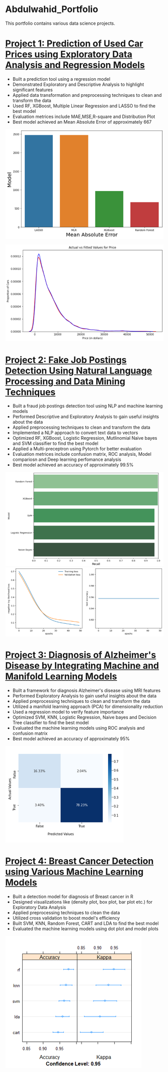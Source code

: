 # Abdulwahid_Portfolio
This portfolio contains various data science projects.
# [Project 1: Prediction of Used Car Prices using Exploratory Data Analysis and Regression Models](https://github.com/Abdlwhd/Prediction_of_Used_Car_Prices)
* Built a prediction tool using a regression model
* Demonstrated Exploratory and Descriptive Analysis to highlight significant features
* Applied data transformation and preprocessing techniques to clean and transform the data
* Used RF, XGBoost, Multiple Linear Regression and LASSO to find the best model
* Evaluation metrices include MAE,MSE,R-square and Distribution Plot
* Best model achieved an Mean Absolute Error of approximately 667

![mae](imgs/mae_score.png)

![plot](imgs/Dplot_RF.png)

# [Project 2: Fake Job Postings Detection Using Natural Language Processing and Data Mining Techniques](https://github.com/Abdlwhd/Fake_Job_Postings_Detection)
* Built a fraud job postings detection tool using NLP and machine learning models
* Performed Descriptive and Exploratory Analysis to gain useful insights about the data
* Applied preprocessing techniques to clean and transform the data
* Implemented a NLP approach to convert text data to vectors
* Optimized RF, XGBoost, Logistic Regression, Mutlinomial Naive bayes and SVM classifier to find the best model
* Applied a Multi-preceptron using Pytorch for better evaluation
* Evaluation metrices include confusion matrix, ROC analysis, Model compariosn and  Deep learning perfomance analysis
* Best model achieved an accuracy of approximately 99.5%

<img src="imgs/Best_model.png"> 

<img src="imgs/DL.png">

# [Project 3: Diagnosis of Alzheimer's Disease by Integrating Machine and Manifold Learning Models](https://github.com/Abdlwhd/Diagnosis_of_Alzheimer_Disease)
* Built a framework for diagnosis Alzheimer's disease using MRI features
* Performed Exploratory Analysis to gain useful insights about the data
* Applied preprocessing techniques to clean and transform the data
* Utilized a manifold learning approach (PCA) for dimensionality reduction
* Used a regression model to verify feature importance
* Optimized SVM, KNN, Logistic Regression, Naive bayes and Decision Tree classifier to find the best model
* Evaluated the machine learning models using ROC analysis and confusion matrix
* Best model achieved an accuracy of approximately 95%

![CM](imgs/ConfusionP_SVM.PNG)

# [Project 4: Breast Cancer Detection using Various Machine Learning Models](https://github.com/Abdlwhd/Breast_Cancer_Detection)
* Built a detection model for diagnosis of Breast cancer in R
* Designed visualizations like (density plot, box plot, bar plot etc.) for Exploratory Data Analysis
* Applied preprocessing techniques to clean the data
* Utilized cross validation to boost model's efficiency
* Built SVM, KNN, Random Forest, CART and LDA to find the best model
* Evaluated the machine learning models using dot plot and model plots

![CompM](imgs/Compare.png)
